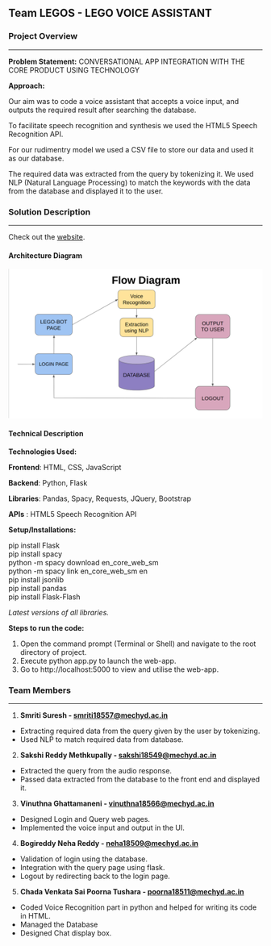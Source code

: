 ## Team LEGOS - LEGO VOICE ASSISTANT


### Project Overview
----------------------------------

**Problem Statement:** CONVERSATIONAL APP INTEGRATION WITH THE CORE PRODUCT USING TECHNOLOGY

**Approach:**

Our aim was to code a voice assistant that accepts a voice input, and outputs the required result after searching the database.

To facilitate speech recognition and synthesis we used the HTML5 Speech Recognition API.

For our rudimentry model we used a CSV file to store our data and used it as our database.

The required data was extracted from the query by tokenizing it. We used NLP (Natural Language Processing) to match the keywords with the data from the database and displayed it to the user.
 

### Solution Description
----------------------------------

Check out the [website](https://lego-voice--assistant.herokuapp.com/).

#### Architecture Diagram

![Flow Diagram](flow_diagram.png)


#### Technical Description

**Technologies Used:**

**Frontend**: HTML, CSS, JavaScript

**Backend**: Python, Flask

**Libraries**: Pandas, Spacy, Requests, JQuery, Bootstrap

**APIs** : HTML5 Speech Recognition API

**Setup/Installations:**

pip install Flask\
pip install spacy\
python -m spacy download en_core_web_sm\
python -m spacy link en_core_web_sm en\
pip install jsonlib\
pip install pandas\
pip install Flask-Flash

*Latest versions of all libraries.*

**Steps to run the code:**

1. Open the command prompt (Terminal or Shell) and navigate to the root directory of project.
2. Execute python app.py to launch the web-app.
3. Go to http://localhost:5000 to view and utilise the web-app.

### Team Members
----------------------------------

1. **Smriti Suresh - smriti18557@mechyd.ac.in**

* Extracting required data from the query given by the user by tokenizing. 
* Used NLP to match required data from database.
 
2. **Sakshi Reddy Methkupally - sakshi18549@mechyd.ac.in**

* Extracted the query from the audio response.
* Passed data extracted from the database to the front end and displayed it.
 
3. **Vinuthna Ghattamaneni - vinuthna18566@mechyd.ac.in**

* Designed Login and Query web pages.
* Implemented the voice input and output in the UI.
 
4. **Bogireddy Neha Reddy - neha18509@mechyd.ac.in**

* Validation of login using the database.
* Integration with the query page using flask.
* Logout by redirecting back to the login page.

5. **Chada Venkata Sai Poorna Tushara - poorna18511@mechyd.ac.in**

* Coded Voice Recognition part in python and helped for writing its code in HTML.
* Managed the Database 
* Designed Chat display box.


